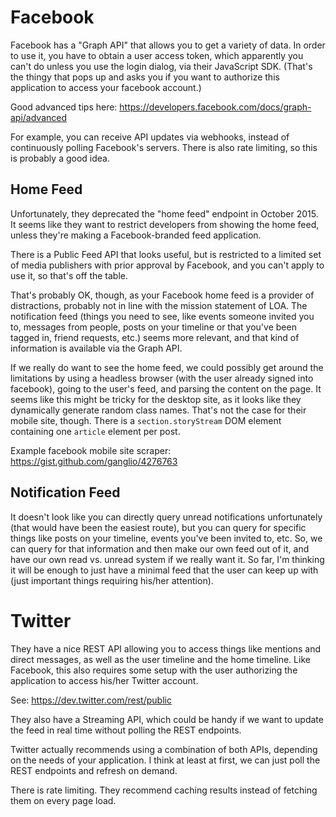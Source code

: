 # Facebook

Facebook has a "Graph API" that allows you to get a variety of data. In order to use it, you have to obtain a user access token, which apparently you can't do unless you use the login dialog, via their JavaScript SDK. (That's the thingy that pops up and asks you if you want to authorize this application to access your facebook account.)

Good advanced tips here: https://developers.facebook.com/docs/graph-api/advanced

For example, you can receive API updates via webhooks, instead of continuously polling Facebook's servers. There is also rate limiting, so this is probably a good idea.

## Home Feed

Unfortunately, they deprecated the "home feed" endpoint in October 2015. It seems like they want to restrict developers from showing the home feed, unless they're making a Facebook-branded feed application.

There is a Public Feed API that looks useful, but is restricted to a limited set of media publishers with prior approval by Facebook, and you can't apply to use it, so that's off the table.

That's probably OK, though, as your Facebook home feed is a provider of distractions, probably not in line with the mission statement of LOA. The notification feed (things you need to see, like events someone invited you to, messages from people, posts on your timeline or that you've been tagged in, friend requests, etc.) seems more relevant, and that kind of information is available via the Graph API.

If we really do want to see the home feed, we could possibly get around the limitations by using a headless browser (with the user already signed into facebook), going to the user's feed, and parsing the content on the page. It seems like this might be tricky for the desktop site, as it looks like they dynamically generate random class names. That's not the case for their mobile site, though. There is a `section.storyStream` DOM element containing one `article` element per post.

Example facebook mobile site scraper: https://gist.github.com/ganglio/4276763

## Notification Feed

It doesn't look like you can directly query unread notifications unfortunately (that would have been the easiest route), but you can query for specific things like posts on your timeline, events you've been invited to, etc. So, we can query for that information and then make our own feed out of it, and have our own read vs. unread system if we really want it. So far, I'm thinking it will be enough to just have a minimal feed that the user can keep up with (just important things requiring his/her attention).

# Twitter

They have a nice REST API allowing you to access things like mentions and direct messages, as well as the user timeline and the home timeline. Like Facebook, this also requires some setup with the user authorizing the application to access his/her Twitter account.

See: https://dev.twitter.com/rest/public

They also have a Streaming API, which could be handy if we want to update the feed in real time without polling the REST endpoints.

Twitter actually recommends using a combination of both APIs, depending on the needs of your application. I think at least at first, we can just poll the REST endpoints and refresh on demand.

There is rate limiting. They recommend caching results instead of fetching them on every page load.
